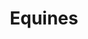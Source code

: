 ---
title: Equines
layout: collection
permalink: /portfolio/
collection: portfolio
entries_layout: grid
classes: wide
excerpt: "These are my horses - ka pow"
gallery:
  - url: /assets/images/BrightonRock.jpg
    image_path: assets/images/BrightonRock.jpg
    alt: "placeholder image 1"
  - url: /assets/images/BrightonRock.jpg
    image_path: assets/images/BrightonRock.jpg
    alt: "placeholder image 2"
  - url: /assets/images/BrightonRock.jpg
    image_path: assets/images/BrightonRock.jpg
    alt: "placeholder image 3"
---